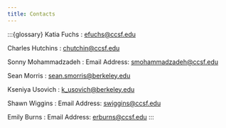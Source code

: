 ```yaml
---
title: Contacts
---
```


:::{glossary}
Katia Fuchs
: efuchs@ccsf.edu

Charles Hutchins
: chutchin@ccsf.edu

Sonny Mohammadzadeh
: Email Address: smohammadzadeh@ccsf.edu

Sean Morris
: sean.smorris@berkeley.edu

Kseniya Usovich
: k_usovich@berkeley.edu

Shawn Wiggins
: Email Address: swiggins@ccsf.edu

Emily Burns
: Email Address: erburns@ccsf.edu
:::